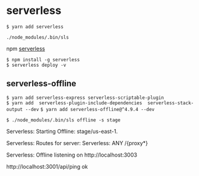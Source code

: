 # serverless

`$ yarn add serverless`

`./node_modules/.bin/sls`

npm [serverless](https://www.npmjs.com/package/serverless)

`$ npm install -g serverless`  
`$ serverless deploy -v`  

## serverless-offline

`$ yarn add serverless-express serverless-scriptable-plugin`  
`$ yarn add  serverless-plugin-include-dependencies  serverless-stack-output --dev`
`$ yarn add serverless-offline@^4.9.4 --dev`

`$ ./node_modules/.bin/sls offline -s stage`

Serverless: Starting Offline: stage/us-east-1.

Serverless: Routes for server:
Serverless: ANY /{proxy*}

Serverless: Offline listening on http://localhost:3003

http://localhost:3001/api/ping ok
